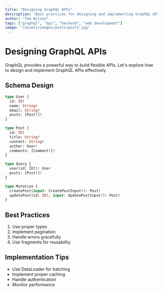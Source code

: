 ```yaml
---
title: "Designing GraphQL APIs"
description: "Best practices for designing and implementing GraphQL APIs"
author: "Tom Wilson"
tags: ["graphql", "api", "backend", "web development"]
image: "/assets/images/posts/post3.jpg"
---
```


# Designing GraphQL APIs

GraphQL provides a powerful way to build flexible APIs. Let's explore how to design and implement GraphQL APIs effectively.

## Schema Design

```graphql
type User {
  id: ID!
  name: String!
  email: String!
  posts: [Post!]!
}

type Post {
  id: ID!
  title: String!
  content: String!
  author: User!
  comments: [Comment!]!
}

type Query {
  user(id: ID!): User
  posts: [Post!]!
}

type Mutation {
  createPost(input: CreatePostInput!): Post!
  updatePost(id: ID!, input: UpdatePostInput!): Post!
}
```

## Best Practices

1. Use proper types
2. Implement pagination
3. Handle errors gracefully
4. Use fragments for reusability

## Implementation Tips

- Use DataLoader for batching
- Implement proper caching
- Handle authentication
- Monitor performance
